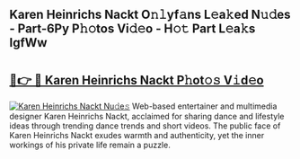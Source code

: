 ## Karen Heinrichs Nackt O𝚗𝚕yf𝚊ns L𝚎a𝚔ed N𝚞𝚍es - Part-6Py P𝚑𝚘tos Vi𝚍𝚎o - H𝚘𝚝 Part L𝚎a𝚔s IgfWw

# <h2><a href="http://kf20nt.oniu.top/?m=Karen+Heinrichs+Nackt">🔗👉 🔴 Karen Heinrichs Nackt P𝚑ot𝚘𝚜 V𝚒d𝚎o</a></h2>

[![Karen Heinrichs Nackt Nu𝚍e𝚜](https://i.imgur.com/0qMVB7G.gif)](http://kf20nt.oniu.top/?m=Karen+Heinrichs+Nackt)
Web-based entertainer and multimedia designer Karen Heinrichs Nackt, acclaimed for sharing dance and lifestyle ideas through trending dance trends and short videos. The public face of Karen Heinrichs Nackt exudes warmth and authenticity, yet the inner workings of his private life remain a puzzle.  
